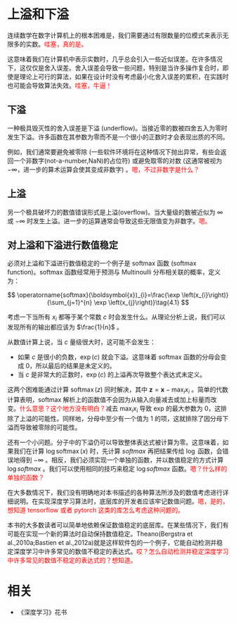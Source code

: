 
# 上溢和下溢

连续数学在数字计算机上的根本困难是，我们需要通过有限数量的位模式来表示无限多的实数。<span style="color:red;">哇塞，真的是。</span>

这意味着我们在计算机中表示实数时，几乎总会引入一些近似误差。在许多情况下，这仅仅是舍入误差。舍入误差会导致一些问题，特别是当许多操作复合时，即使是理论上可行的算法，如果在设计时没有考虑最小化舍入误差的累积，在实践时也可能会导致算法失效。<span style="color:red;">哇塞，牛逼！</span>

## 下溢

一种极具毁灭性的舍入误差是下溢 (underflow)。当接近零的数被四舍五入为零时发生下溢。许多函数在其参数为零而不是一个很小的正数时才会表现出质的不同。

例如，我们通常要避免被零除 (一些软件环境将在这种情况下抛出异常，有些会返回一个非数字(not-a-number,NaN)的占位符) 或避免取零的对数 (这通常被视为 $-\infty$，进一步的算术运算会使其变成非数字) 。<span style="color:red;">嗯，不过非数字是什么？</span>

## 上溢

另一个极具破坏力的数值错误形式是上溢(overflow)。当大量级的数被近似为 $\infty$ 或 $-\infty$ 时发生上溢。进一步的运算通常会导致这些无限值变为非数字。<span style="color:red;">嗯。</span>



## 对上溢和下溢进行数值稳定

必须对上溢和下溢进行数值稳定的一个例子是 softmax 函数 (softmax function)。softmax 函数经常用于预测与 Multinoulli 分布相关联的概率，定义为：

$$
\operatorname{softmax}(\boldsymbol{x})_{i}=\frac{\exp \left(x_{i}\right)}{\sum_{j=1}^{n} \exp \left(x_{j}\right)}\tag{4.1}
$$

考虑一下当所有 $x_{i}$ 都等于某个常数 $c$ 时会发生什么。从理论分析上说，我们可以发现所有的输出都应该为 $\frac{1}{n}$ 。

从数值计算上说，当 $c$ 量级很大时，这可能不会发生：

- 如果 $c$ 是很小的负数，$\exp(c)$ 就会下溢。这意味着 softmax 函数的分母会变成 $0$，所以最后的结果是未定义的。
- 当 $c$ 是非常大的正数时，$\exp(c)$ 的上溢再次导致整个表达式未定义。

这两个困难能通过计算 $\operatorname{softmax}(z)$ 同时解决，其中 $\boldsymbol{z}=\boldsymbol{x}-\max _{i} x_{i}$ 。简单的代数计算表明，softmax 解析上的函数值不会因为从输入向量减去或加上标量而改变。<span style="color:red;">什么意思？这个地方没有明白？</span>减去 $\max _{i} x_{i}$ 导致 $\mathrm{exp}$ 的最大参数为 $0$，这排除了上溢的可能性。同样地，分母中至少有一个值为 $1$ 的项，这就排除了因分母下溢而导致被零除的可能性。



还有一个小问题。分子中的下溢仍可以导致整体表达式被计算为零。这意味着，如果我们在计算 $\log \operatorname{softmax}(x)$ 时，先计算 $softmax$ 再把结果传给 $\log$ 函数，会错误地得到 $-\infty$ 。相反，我们必须实现一个单独的函数，并以数值稳定的方式计算 $\log softmax$ 。我们可以使用相同的技巧来稳定 $\log softmax$ 函数。<span style="color:red;">嗯？什么样的单独的函数？</span>

在大多数情况下，我们没有明确地对本书描述的各种算法所涉及的数值考虑进行详细说明。在实现深度学习算法时，底层库的开发者应该牢记数值问题。<span style="color:red;">嗯，是的，想知道 tensorflow 或者 pytorch 这类的库怎么考虑这种问题的。</span>

本书的大多数读者可以简单地依赖保证数值稳定的底层库。在某些情况下，我们有可能在实现一个新的算法时自动保持数值稳定。Theano(Bergstra et al.,2010a;Bastien et al.,2012a)就是这样软件包的一个例子，它能自动检测并稳定深度学习中许多常见的数值不稳定的表达式。<span style="color:red;">哎？怎么自动检测并稳定深度学习中许多常见的数值不稳定的表达式的？想知道。</span>



# 相关

- 《深度学习》花书
